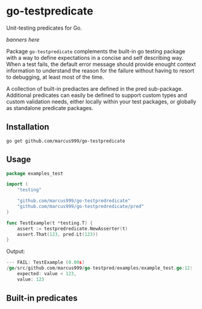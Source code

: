 # go-testpredicate

Unit-testing predicates for Go.

*banners here*

Package `go-testpredicate` complements the built-in go testing package with a
way to define expectations in a concise and self describing way. When a test
fails, the default error message should provide enought context information
to understand the reason for the failure without having to resort to
debugging, at least most of the time.

A collection of built-in prediactes are defined in the pred sub-package.
Additional predicates can easily be defined to support custom types and custom
validation needs, either locally within your test packages, or globally as
standalone predicate packages.

## Installation

    go get github.com/marcus999/go-testpredicate

## Usage

```go
package examples_test

import (
    "testing"

    "github.com/marcus999/go-testpredredicate"
    "github.com/marcus999/go-testpredredicate/pred"
)

func TestExample(t *testing.T) {
    assert := testpredredicate.NewAsserter(t)
    assert.That(123, pred.Lt(123))
}
```

Output:
```go
--- FAIL: TestExample (0.00s)
/go/src/github.com/marcus999/go-testpred/examples/example_test.go:12:
    expected: value < 123,
    value: 123
```

## Built-in predicates

